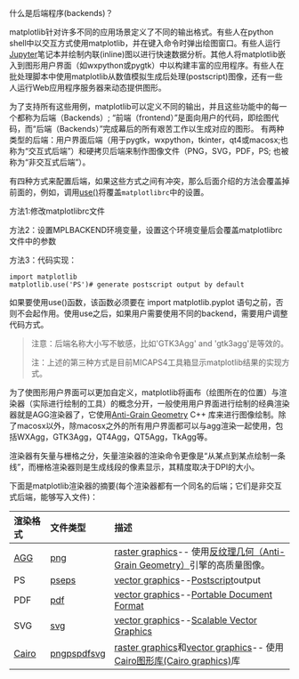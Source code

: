 什么是后端程序\(backends\)？

matplotlib针对许多不同的应用场景定义了不同的输出格式。有些人在python shell中以交互方式使用matplotlib，并在键入命令时弹出绘图窗口。有些人运行[Jupyter](https://jupyter.org/)笔记本并绘制内联\(inline\)图以进行快速数据分析。其他人将matplotlib嵌入到图形用户界面（如wxpython或pygtk）中以构建丰富的应用程序。有些人在批处理脚本中使用matplotlib从数值模拟生成后处理\(postscript\)图像，还有一些人运行Web应用程序服务器来动态提供图形。

为了支持所有这些用例，matplotlib可以定义不同的输出，并且这些功能中的每一个都称为后端（Backends）; “前端（frontend）”是面向用户的代码，即绘图代码，而“后端（Backends）”完成幕后的所有艰苦工作以生成对应的图形。 有两种类型的后端：用户界面后端（用于pygtk，wxpython，tkinter，qt4或macosx;也称为“交互式后端”）和硬拷贝后端来制作图像文件（PNG，SVG，PDF，PS; 也被称为“非交互式后端”）。

有四种方式来配置后端，如果这些方式之间有冲突，那么后面介绍的方法会覆盖掉前面的，例如，调用[use\(\)](https://matplotlib.org/api/matplotlib_configuration_api.html#matplotlib.use)将覆盖`matplotlibrc`中的设置。

方法1:修改matplotlibrc文件

方法2：设置MPLBACKEND环境变量，设置这个环境变量后会覆盖matplotlibrc文件中的参数

方法3：代码实现：

```
import matplotlib
matplotlib.use('PS')# generate postscript output by default
```

如果要使用use\(\)函数，该函数必须要在 import matplotlib.pyplot 语句之前，否则不会起作用。使用use之后，如果用户需要使用不同的backend，需要用户调整代码方式。

> 注意：后端名称大小写不敏感，比如'GTK3Agg' and 'gtk3agg'是等效的。
>
> 注：上述的第三种方式是目前MICAPS4工具箱显示matplotlib结果的实现方式。

为了使图形用户界面可以更加自定义，matplotlib将画布（绘图所在的位置）与渲染器（实际进行绘制的工具）的概念分开，一般使用用户界面进行绘制的经典渲染器就是AGG渲染器了，它使用[Anti-Grain Geometry](http://antigrain.com/) C++ 库来进行图像绘制。除了macosx以外，除macosx之外的所有用户界面都可以与agg渲染一起使用，包括WXAgg，GTK3Agg，QT4Agg，QT5Agg，TkAgg等。

渲染器有矢量与栅格之分，矢量渲染器的渲染命令更像是“从某点到某点绘制一条线”，而栅格渲染器则是生成线段的像素显示，其精度取决于DPI的大小。

下面是matplotlib渲染器的摘要\(每个渲染器都有一个同名的后端；它们是非交互式后端，能够写入文件\)：

| 渲染格式 | 文件类型 | 描述 |
| :--- | :--- | :--- |
| [AGG](https://matplotlib.org/glossary/index.html#term-agg) | [png](https://matplotlib.org/glossary/index.html#term-png) | [raster graphics](https://matplotlib.org/glossary/index.html#term-raster-graphics)-- 使用[反纹理几何（Anti-Grain Geometry）](http://antigrain.com/)引擎的高质量图像。 |
| PS | [ps](https://matplotlib.org/glossary/index.html#term-ps)[eps](https://matplotlib.org/glossary/index.html#term-eps) | [vector graphics](https://matplotlib.org/glossary/index.html#term-vector-graphics)--[Postscript](https://en.wikipedia.org/wiki/PostScript)output |
| PDF | [pdf](https://matplotlib.org/glossary/index.html#term-pdf) | [vector graphics](https://matplotlib.org/glossary/index.html#term-vector-graphics)--[Portable Document Format](https://en.wikipedia.org/wiki/Portable_Document_Format) |
| SVG | [svg](https://matplotlib.org/glossary/index.html#term-svg) | [vector graphics](https://matplotlib.org/glossary/index.html#term-vector-graphics)--[Scalable Vector Graphics](https://en.wikipedia.org/wiki/Scalable_Vector_Graphics) |
| [Cairo](https://matplotlib.org/glossary/index.html#term-cairo) | [png](https://matplotlib.org/glossary/index.html#term-png)[ps](https://matplotlib.org/glossary/index.html#term-ps)[pdf](https://matplotlib.org/glossary/index.html#term-pdf)[svg](https://matplotlib.org/glossary/index.html#term-svg) | [raster graphics](https://matplotlib.org/glossary/index.html#term-raster-graphics)和[vector graphics](https://matplotlib.org/glossary/index.html#term-vector-graphics)-- 使用[Cairo图形库\(Cairo graphics\)](https://www.cairographics.org/)库 |



